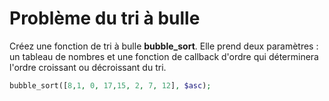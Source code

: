 # Problème du tri à bulle

Créez une fonction de tri à bulle **bubble_sort**. Elle prend deux paramètres : un tableau de nombres et une fonction de callback d'ordre qui déterminera l'ordre croissant ou décroissant du tri.

```php
bubble_sort([8,1, 0, 17,15, 2, 7, 12], $asc);
```
